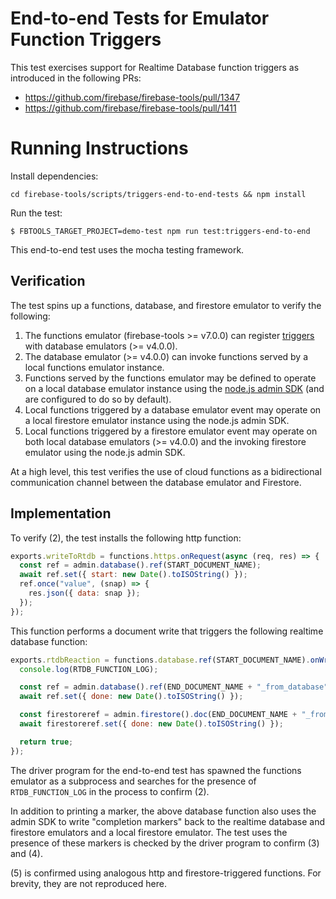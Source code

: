 # End-to-end Tests for Emulator Function Triggers

This test exercises support for Realtime Database function triggers as
introduced in the following PRs:

- https://github.com/firebase/firebase-tools/pull/1347
- https://github.com/firebase/firebase-tools/pull/1411

# Running Instructions

Install dependencies:

```
cd firebase-tools/scripts/triggers-end-to-end-tests && npm install
```

Run the test:

```
$ FBTOOLS_TARGET_PROJECT=demo-test npm run test:triggers-end-to-end
```

This end-to-end test uses the mocha testing framework.

## Verification

The test spins up a functions, database, and firestore emulator to verify the
following:

1. The functions emulator (firebase-tools >= v7.0.0) can register
   [triggers](https://firebase.google.com/docs/functions/database-events)
   with database emulators (>= v4.0.0).
2. The database emulator (>= v4.0.0) can invoke functions served by a local
   functions emulator instance.
3. Functions served by the functions emulator may be defined to operate on a
   local database emulator instance using the
   [node.js admin SDK](https://github.com/firebase/firebase-admin-node) (and are
   configured to do so by default).
4. Local functions triggered by a database emulator event may operate on a local
   firestore emulator instance using the node.js admin SDK.
5. Local functions triggered by a firestore emulator event may operate on both local
   database emulators (>= v4.0.0) and the invoking firestore emulator using the
   node.js admin SDK.

At a high level, this test verifies the use of cloud functions as a
bidirectional communication channel between the database emulator and Firestore.

## Implementation

To verify (2), the test installs the following http function:

```javascript
exports.writeToRtdb = functions.https.onRequest(async (req, res) => {
  const ref = admin.database().ref(START_DOCUMENT_NAME);
  await ref.set({ start: new Date().toISOString() });
  ref.once("value", (snap) => {
    res.json({ data: snap });
  });
});
```

This function performs a document write that triggers the following realtime
database function:

```javascript
exports.rtdbReaction = functions.database.ref(START_DOCUMENT_NAME).onWrite(async (change, ctx) => {
  console.log(RTDB_FUNCTION_LOG);

  const ref = admin.database().ref(END_DOCUMENT_NAME + "_from_database");
  await ref.set({ done: new Date().toISOString() });

  const firestoreref = admin.firestore().doc(END_DOCUMENT_NAME + "_from_database");
  await firestoreref.set({ done: new Date().toISOString() });

  return true;
});
```

The driver program for the end-to-end test has spawned the functions emulator as
a subprocess and searches for the presence of `RTDB_FUNCTION_LOG` in the process
to confirm (2).

In addition to printing a marker, the above database function also uses the
admin SDK to write "completion markers" back to the realtime database and
firestore emulators and a local firestore emulator. The test uses the presence of
these markers is checked by the driver program to confirm (3) and (4).

(5) is confirmed using analogous http and firestore-triggered functions. For
brevity, they are not reproduced here.
